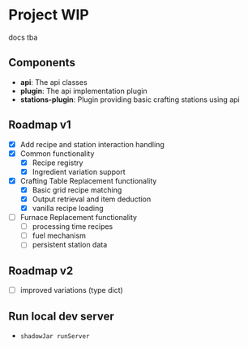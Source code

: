 # Project WIP
docs tba

## Components
 - **api**: The api classes
 - **plugin**: The api implementation plugin
 - **stations-plugin**: Plugin providing basic crafting stations using api

## Roadmap v1

- [x] Add recipe and station interaction handling
- [x] Common functionality
    - [x] Recipe registry
    - [x] Ingredient variation support
- [x] Crafting Table Replacement functionality
  - [x] Basic grid recipe matching
  - [x] Output retrieval and item deduction
  - [x] vanilla recipe loading
- [ ] Furnace Replacement functionality
  - [ ] processing time recipes
  - [ ] fuel mechanism
  - [ ] persistent station data

## Roadmap v2
- [ ] improved variations (type dict)
## Run local dev server
 - `shadowJar runServer`
